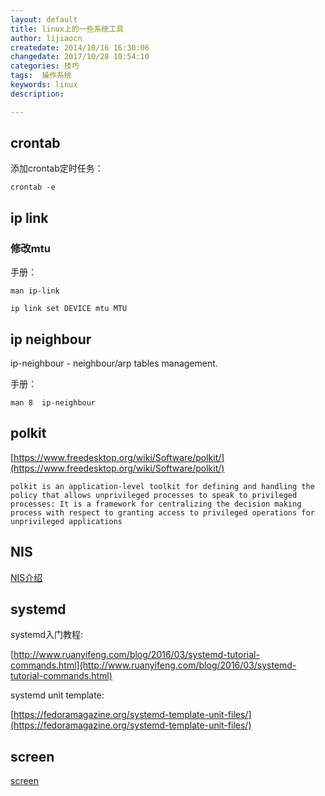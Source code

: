```yaml
---
layout: default
title: linux上的一些系统工具
author: lijiaocn
createdate: 2014/10/16 16:30:06
changedate: 2017/10/28 10:54:10
categories: 技巧
tags:  操作系统
keywords: linux
description: 

---
```


## crontab

添加crontab定时任务：

	crontab -e

## ip link

### 修改mtu

手册：

	man ip-link
	
	ip link set DEVICE mtu MTU

## ip neighbour 

ip-neighbour - neighbour/arp tables management.

手册：

	man 8  ip-neighbour

## polkit

[https://www.freedesktop.org/wiki/Software/polkit/](https://www.freedesktop.org/wiki/Software/polkit/)

	polkit is an application-level toolkit for defining and handling the policy that allows unprivileged processes to speak to privileged processes: It is a framework for centralizing the decision making process with respect to granting access to privileged operations for unprivileged applications

## NIS

[NIS介绍](http://blog.chinaunix.net/uid-23285771-id-2438673.html)

## systemd

systemd入门教程:

[http://www.ruanyifeng.com/blog/2016/03/systemd-tutorial-commands.html](http://www.ruanyifeng.com/blog/2016/03/systemd-tutorial-commands.html)

systemd unit template:

[https://fedoramagazine.org/systemd-template-unit-files/](https://fedoramagazine.org/systemd-template-unit-files/)

## screen

[screen](http://www.ibm.com/developerworks/cn/linux/l-cn-screen/)

